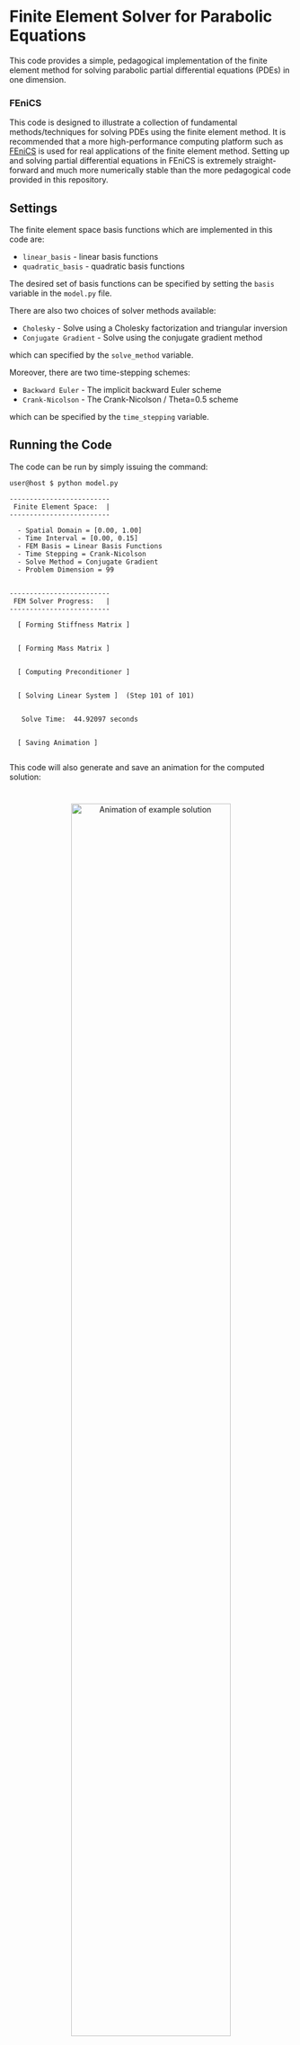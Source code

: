 # Finite Element Solver for Parabolic Equations
This code provides a simple, pedagogical implementation of the finite element method for solving parabolic partial differential equations (PDEs) in one dimension.

### FEniCS
This code is designed to illustrate a collection of fundamental methods/techniques for solving PDEs using the finite element method.  It is recommended that a more high-performance computing platform such as [FEniCS](https://fenicsproject.org/) is used for real applications of the finite element method.  Setting up and solving partial differential equations in FEniCS is extremely straight-forward and much more numerically stable than the more pedagogical code provided in this repository.



## Settings

The finite element space basis functions which are implemented in this code are:

* `linear_basis` - linear basis functions
* `quadratic_basis` - quadratic basis functions

The desired set of basis functions can be specified by setting the `basis` variable in the `model.py` file.

There are also two choices of solver methods available:

* `Cholesky` - Solve using a Cholesky factorization and triangular inversion
* `Conjugate Gradient` - Solve using the conjugate gradient method 

which can specified by the `solve_method` variable.

Moreover, there are two time-stepping schemes:

* `Backward Euler` - The implicit backward Euler scheme 
* `Crank-Nicolson` - The Crank-Nicolson / Theta=0.5 scheme

which can be specified by the `time_stepping` variable.


## Running the Code
The code can be run by simply issuing the command:

```console
user@host $ python model.py

-------------------------
 Finite Element Space:  | 
-------------------------

  - Spatial Domain = [0.00, 1.00]
  - Time Interval = [0.00, 0.15]
  - FEM Basis = Linear Basis Functions
  - Time Stepping = Crank-Nicolson
  - Solve Method = Conjugate Gradient
  - Problem Dimension = 99


-------------------------
 FEM Solver Progress:   |
-------------------------

  [ Forming Stiffness Matrix ]


  [ Forming Mass Matrix ]


  [ Computing Preconditioner ]


  [ Solving Linear System ]  (Step 101 of 101)


   Solve Time:  44.92097 seconds


  [ Saving Animation ]


```

This code will also generate and save an animation for the computed solution:

<p align="center"><img src="figures/Shaped_Signal.gif" alt="Animation of example solution" style="margin-top: 25px; width: 75%; height: auto; max-width: 700px ! important;"></p> 


